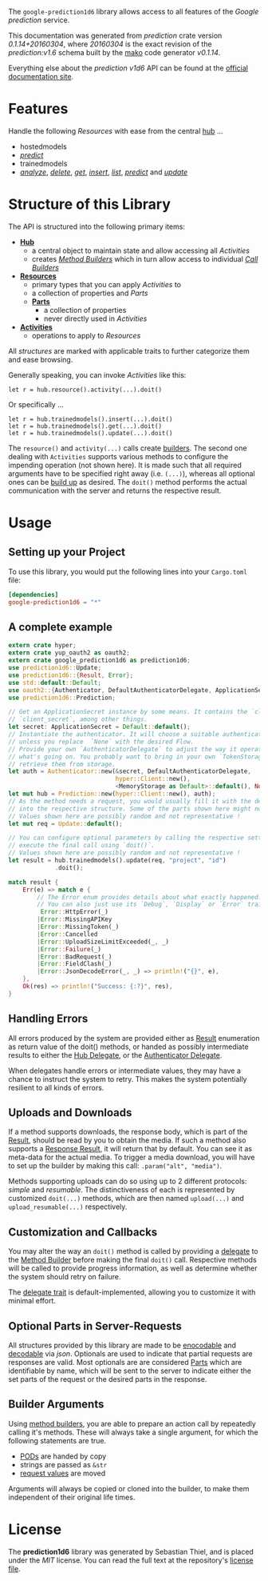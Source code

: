<!---
DO NOT EDIT !
This file was generated automatically from 'src/mako/api/README.md.mako'
DO NOT EDIT !
-->
The `google-prediction1d6` library allows access to all features of the *Google prediction* service.

This documentation was generated from *prediction* crate version *0.1.14+20160304*, where *20160304* is the exact revision of the *prediction:v1.6* schema built by the [mako](http://www.makotemplates.org/) code generator *v0.1.14*.

Everything else about the *prediction* *v1d6* API can be found at the
[official documentation site](https://developers.google.com/prediction/docs/developer-guide).
# Features

Handle the following *Resources* with ease from the central [hub](http://byron.github.io/google-apis-rs/google_prediction1d6/struct.Prediction.html) ... 

* hostedmodels
 * [*predict*](http://byron.github.io/google-apis-rs/google_prediction1d6/struct.HostedmodelPredictCall.html)
* trainedmodels
 * [*analyze*](http://byron.github.io/google-apis-rs/google_prediction1d6/struct.TrainedmodelAnalyzeCall.html), [*delete*](http://byron.github.io/google-apis-rs/google_prediction1d6/struct.TrainedmodelDeleteCall.html), [*get*](http://byron.github.io/google-apis-rs/google_prediction1d6/struct.TrainedmodelGetCall.html), [*insert*](http://byron.github.io/google-apis-rs/google_prediction1d6/struct.TrainedmodelInsertCall.html), [*list*](http://byron.github.io/google-apis-rs/google_prediction1d6/struct.TrainedmodelListCall.html), [*predict*](http://byron.github.io/google-apis-rs/google_prediction1d6/struct.TrainedmodelPredictCall.html) and [*update*](http://byron.github.io/google-apis-rs/google_prediction1d6/struct.TrainedmodelUpdateCall.html)




# Structure of this Library

The API is structured into the following primary items:

* **[Hub](http://byron.github.io/google-apis-rs/google_prediction1d6/struct.Prediction.html)**
    * a central object to maintain state and allow accessing all *Activities*
    * creates [*Method Builders*](http://byron.github.io/google-apis-rs/google_prediction1d6/trait.MethodsBuilder.html) which in turn
      allow access to individual [*Call Builders*](http://byron.github.io/google-apis-rs/google_prediction1d6/trait.CallBuilder.html)
* **[Resources](http://byron.github.io/google-apis-rs/google_prediction1d6/trait.Resource.html)**
    * primary types that you can apply *Activities* to
    * a collection of properties and *Parts*
    * **[Parts](http://byron.github.io/google-apis-rs/google_prediction1d6/trait.Part.html)**
        * a collection of properties
        * never directly used in *Activities*
* **[Activities](http://byron.github.io/google-apis-rs/google_prediction1d6/trait.CallBuilder.html)**
    * operations to apply to *Resources*

All *structures* are marked with applicable traits to further categorize them and ease browsing.

Generally speaking, you can invoke *Activities* like this:

```Rust,ignore
let r = hub.resource().activity(...).doit()
```

Or specifically ...

```ignore
let r = hub.trainedmodels().insert(...).doit()
let r = hub.trainedmodels().get(...).doit()
let r = hub.trainedmodels().update(...).doit()
```

The `resource()` and `activity(...)` calls create [builders][builder-pattern]. The second one dealing with `Activities` 
supports various methods to configure the impending operation (not shown here). It is made such that all required arguments have to be 
specified right away (i.e. `(...)`), whereas all optional ones can be [build up][builder-pattern] as desired.
The `doit()` method performs the actual communication with the server and returns the respective result.

# Usage

## Setting up your Project

To use this library, you would put the following lines into your `Cargo.toml` file:

```toml
[dependencies]
google-prediction1d6 = "*"
```

## A complete example

```Rust
extern crate hyper;
extern crate yup_oauth2 as oauth2;
extern crate google_prediction1d6 as prediction1d6;
use prediction1d6::Update;
use prediction1d6::{Result, Error};
use std::default::Default;
use oauth2::{Authenticator, DefaultAuthenticatorDelegate, ApplicationSecret, MemoryStorage};
use prediction1d6::Prediction;

// Get an ApplicationSecret instance by some means. It contains the `client_id` and 
// `client_secret`, among other things.
let secret: ApplicationSecret = Default::default();
// Instantiate the authenticator. It will choose a suitable authentication flow for you, 
// unless you replace  `None` with the desired Flow.
// Provide your own `AuthenticatorDelegate` to adjust the way it operates and get feedback about 
// what's going on. You probably want to bring in your own `TokenStorage` to persist tokens and
// retrieve them from storage.
let auth = Authenticator::new(&secret, DefaultAuthenticatorDelegate,
                              hyper::Client::new(),
                              <MemoryStorage as Default>::default(), None);
let mut hub = Prediction::new(hyper::Client::new(), auth);
// As the method needs a request, you would usually fill it with the desired information
// into the respective structure. Some of the parts shown here might not be applicable !
// Values shown here are possibly random and not representative !
let mut req = Update::default();

// You can configure optional parameters by calling the respective setters at will, and
// execute the final call using `doit()`.
// Values shown here are possibly random and not representative !
let result = hub.trainedmodels().update(req, "project", "id")
             .doit();

match result {
    Err(e) => match e {
        // The Error enum provides details about what exactly happened.
        // You can also just use its `Debug`, `Display` or `Error` traits
         Error::HttpError(_)
        |Error::MissingAPIKey
        |Error::MissingToken(_)
        |Error::Cancelled
        |Error::UploadSizeLimitExceeded(_, _)
        |Error::Failure(_)
        |Error::BadRequest(_)
        |Error::FieldClash(_)
        |Error::JsonDecodeError(_, _) => println!("{}", e),
    },
    Ok(res) => println!("Success: {:?}", res),
}

```
## Handling Errors

All errors produced by the system are provided either as [Result](http://byron.github.io/google-apis-rs/google_prediction1d6/enum.Result.html) enumeration as return value of 
the doit() methods, or handed as possibly intermediate results to either the 
[Hub Delegate](http://byron.github.io/google-apis-rs/google_prediction1d6/trait.Delegate.html), or the [Authenticator Delegate](http://byron.github.io/google-apis-rs/google_prediction1d6/../yup-oauth2/trait.AuthenticatorDelegate.html).

When delegates handle errors or intermediate values, they may have a chance to instruct the system to retry. This 
makes the system potentially resilient to all kinds of errors.

## Uploads and Downloads
If a method supports downloads, the response body, which is part of the [Result](http://byron.github.io/google-apis-rs/google_prediction1d6/enum.Result.html), should be
read by you to obtain the media.
If such a method also supports a [Response Result](http://byron.github.io/google-apis-rs/google_prediction1d6/trait.ResponseResult.html), it will return that by default.
You can see it as meta-data for the actual media. To trigger a media download, you will have to set up the builder by making
this call: `.param("alt", "media")`.

Methods supporting uploads can do so using up to 2 different protocols: 
*simple* and *resumable*. The distinctiveness of each is represented by customized 
`doit(...)` methods, which are then named `upload(...)` and `upload_resumable(...)` respectively.

## Customization and Callbacks

You may alter the way an `doit()` method is called by providing a [delegate](http://byron.github.io/google-apis-rs/google_prediction1d6/trait.Delegate.html) to the 
[Method Builder](http://byron.github.io/google-apis-rs/google_prediction1d6/trait.CallBuilder.html) before making the final `doit()` call. 
Respective methods will be called to provide progress information, as well as determine whether the system should 
retry on failure.

The [delegate trait](http://byron.github.io/google-apis-rs/google_prediction1d6/trait.Delegate.html) is default-implemented, allowing you to customize it with minimal effort.

## Optional Parts in Server-Requests

All structures provided by this library are made to be [enocodable](http://byron.github.io/google-apis-rs/google_prediction1d6/trait.RequestValue.html) and 
[decodable](http://byron.github.io/google-apis-rs/google_prediction1d6/trait.ResponseResult.html) via *json*. Optionals are used to indicate that partial requests are responses 
are valid.
Most optionals are are considered [Parts](http://byron.github.io/google-apis-rs/google_prediction1d6/trait.Part.html) which are identifiable by name, which will be sent to 
the server to indicate either the set parts of the request or the desired parts in the response.

## Builder Arguments

Using [method builders](http://byron.github.io/google-apis-rs/google_prediction1d6/trait.CallBuilder.html), you are able to prepare an action call by repeatedly calling it's methods.
These will always take a single argument, for which the following statements are true.

* [PODs][wiki-pod] are handed by copy
* strings are passed as `&str`
* [request values](http://byron.github.io/google-apis-rs/google_prediction1d6/trait.RequestValue.html) are moved

Arguments will always be copied or cloned into the builder, to make them independent of their original life times.

[wiki-pod]: http://en.wikipedia.org/wiki/Plain_old_data_structure
[builder-pattern]: http://en.wikipedia.org/wiki/Builder_pattern
[google-go-api]: https://github.com/google/google-api-go-client

# License
The **prediction1d6** library was generated by Sebastian Thiel, and is placed 
under the *MIT* license.
You can read the full text at the repository's [license file][repo-license].

[repo-license]: https://github.com/Byron/google-apis-rs/LICENSE.md
